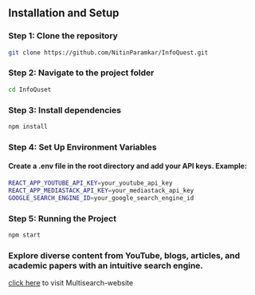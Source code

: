 ## Installation and Setup

### Step 1: Clone the repository

```bash
git clone https://github.com/NitinParamkar/InfoQuest.git
```

### Step 2: Navigate to the project folder

```bash
cd InfoQuset
```

### Step 3: Install dependencies

```bash
npm install
```

### Step 4: Set Up Environment Variables
#### Create a .env file in the root directory and add your API keys. Example:

```bash
REACT_APP_YOUTUBE_API_KEY=your_youtube_api_key
REACT_APP_MEDIASTACK_API_KEY=your_mediastack_api_key
GOOGLE_SEARCH_ENGINE_ID=your_google_search_engine_id
```

### Step 5: Running the Project

```bash
npm start
```

### Explore diverse content from YouTube, blogs, articles, and academic papers with an intuitive search engine.
[click here](https://main--multisearch-web.netlify.app/) to visit Multisearch-website


